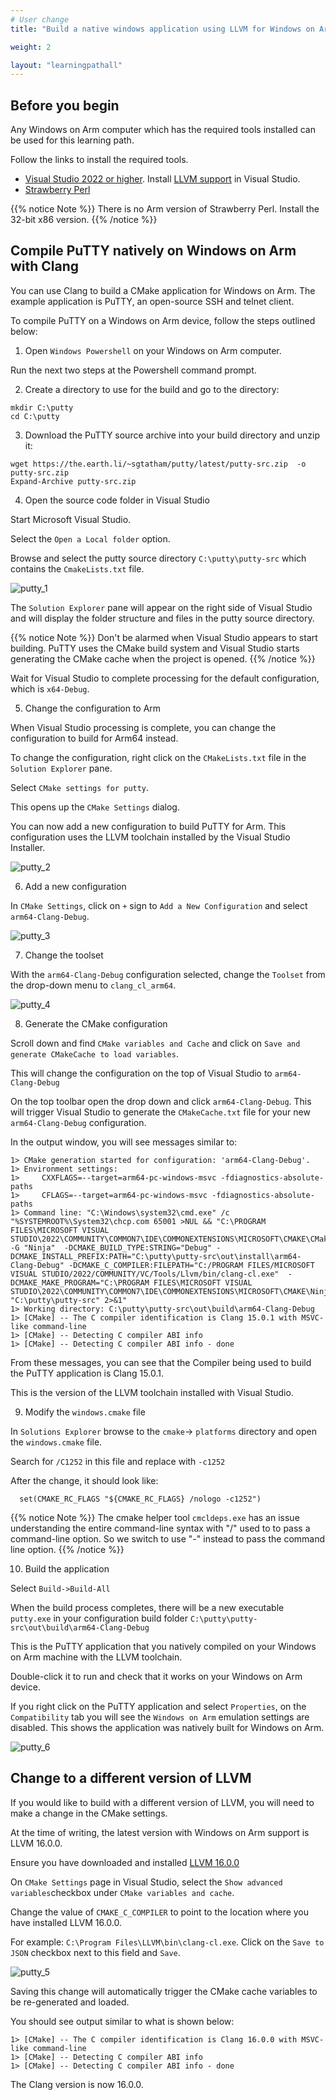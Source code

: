```yaml
---
# User change
title: "Build a native windows application using LLVM for Windows on Arm"

weight: 2

layout: "learningpathall"
---
```


## Before you begin

Any Windows on Arm computer which has the required tools installed can be used for this learning path.

Follow the links to install the required tools. 

* [Visual Studio 2022 or higher](/install-guides/woa/#visual-studio). Install [LLVM support](https://learn.microsoft.com/en-us/cpp/build/clang-support-msbuild?view=msvc-170#install-1) in Visual Studio.
* [Strawberry Perl](https://strawberryperl.com/) 

{{% notice Note %}}
There is no Arm version of Strawberry Perl. Install the 32-bit x86 version.
{{% /notice %}}

## Compile PuTTY natively on Windows on Arm with Clang

You can use Clang to build a CMake application for Windows on Arm. The example application is PuTTY, an open-source SSH and telnet client.

To compile PuTTY on a Windows on Arm device, follow the steps outlined below:

1. Open `Windows Powershell` on your Windows on Arm computer.

Run the next two steps at the Powershell command prompt. 

2. Create a directory to use for the build and go to the directory:

```console
mkdir C:\putty
cd C:\putty
```

3. Download the PuTTY source archive into your build directory and unzip it:

```console
wget https://the.earth.li/~sgtatham/putty/latest/putty-src.zip  -o putty-src.zip
Expand-Archive putty-src.zip
```

4. Open the source code folder in Visual Studio

Start Microsoft Visual Studio. 

Select the `Open a Local folder` option. 

Browse and select the putty source directory `C:\putty\putty-src` which contains the `CmakeLists.txt` file.

![putty_1](putty_1.png) 

The `Solution Explorer` pane will appear on the right side of Visual Studio and will display the folder structure and files in the putty source directory.

{{% notice Note %}}
Don't be alarmed when Visual Studio appears to start building. 
PuTTY uses the CMake build system and Visual Studio starts generating the CMake cache when the project is opened. 
{{% /notice %}}

Wait for Visual Studio to complete processing for the default configuration, which is `x64-Debug`. 

5. Change the configuration to Arm

When Visual Studio processing is complete, you can change the configuration to build for Arm64 instead.

To change the configuration, right click on the `CMakeLists.txt` file in the `Solution Explorer` pane. 

Select `CMake settings for putty`. 

This opens up the `CMake Settings` dialog. 

You can now add a new configuration to build PuTTY for Arm. This configuration uses the LLVM toolchain installed by the Visual Studio Installer. 

![putty_2](putty_2.png)

6. Add a new configuration

In `CMake Settings`, click on `+` sign to `Add a New Configuration` and select `arm64-Clang-Debug`. 

![putty_3](putty_3.png)

7. Change the toolset

With the `arm64-Clang-Debug` configuration selected, change the `Toolset` from the drop-down menu to `clang_cl_arm64`. 

![putty_4](putty_4.png)

8. Generate the CMake configuration

Scroll down and find `CMake variables and Cache` and click on `Save and generate CMakeCache to load variables`. 

This will change the configuration on the top of Visual Studio to `arm64-Clang-Debug`

On the top toolbar open the drop down and click `arm64-Clang-Debug`. This will trigger Visual Studio to generate the `CMakeCache.txt` file for your new `arm64-Clang-Debug` configuration.

In the output window, you will see messages similar to:

```output
1> CMake generation started for configuration: 'arm64-Clang-Debug'.
1> Environment settings:
1>     CXXFLAGS=--target=arm64-pc-windows-msvc -fdiagnostics-absolute-paths
1>     CFLAGS=--target=arm64-pc-windows-msvc -fdiagnostics-absolute-paths
1> Command line: "C:\Windows\system32\cmd.exe" /c "%SYSTEMROOT%\System32\chcp.com 65001 >NUL && "C:\PROGRAM FILES\MICROSOFT VISUAL STUDIO\2022\COMMUNITY\COMMON7\IDE\COMMONEXTENSIONS\MICROSOFT\CMAKE\CMake\bin\cmake.exe"  -G "Ninja"  -DCMAKE_BUILD_TYPE:STRING="Debug" -DCMAKE_INSTALL_PREFIX:PATH="C:\putty\putty-src\out\install\arm64-Clang-Debug" -DCMAKE_C_COMPILER:FILEPATH="C:/PROGRAM FILES/MICROSOFT VISUAL STUDIO/2022/COMMUNITY/VC/Tools/Llvm/bin/clang-cl.exe"  -DCMAKE_MAKE_PROGRAM="C:\PROGRAM FILES\MICROSOFT VISUAL STUDIO\2022\COMMUNITY\COMMON7\IDE\COMMONEXTENSIONS\MICROSOFT\CMAKE\Ninja\ninja.exe" "C:\putty\putty-src" 2>&1"
1> Working directory: C:\putty\putty-src\out\build\arm64-Clang-Debug
1> [CMake] -- The C compiler identification is Clang 15.0.1 with MSVC-like command-line
1> [CMake] -- Detecting C compiler ABI info
1> [CMake] -- Detecting C compiler ABI info - done
```
From these messages, you can see that the Compiler being used to build the PuTTY application is Clang 15.0.1. 

This is the version of the LLVM toolchain installed with Visual Studio.

9. Modify the `windows.cmake` file

In `Solutions Explorer` browse to the `cmake`-> `platforms` directory and open the `windows.cmake` file. 

Search for `/C1252` in this file and replace with `-c1252`

After the change, it should look like:

```output
  set(CMAKE_RC_FLAGS "${CMAKE_RC_FLAGS} /nologo -c1252")
```

{{% notice Note %}}
The cmake helper tool `cmcldeps.exe` has an issue understanding the entire command-line syntax with "/" used to to pass a command-line option. So we switch to use "-" instead to pass the command line option.
{{% /notice %}}

10. Build the application

Select `Build->Build-All`

When the build process completes, there will be a new executable `putty.exe` in your configuration build folder `C:\putty\putty-src\out\build\arm64-Clang-Debug` 

This is the PuTTY application that you natively compiled on your Windows on Arm machine with the LLVM toolchain. 

Double-click it to run and check that it works on your Windows on Arm device. 

If you right click on the PuTTY application and select `Properties`, on the `Compatibility` tab you will see the `Windows on Arm` emulation settings are disabled. This shows the application was natively built for Windows on Arm.

![putty_6](putty_6.png)


## Change to a different version of LLVM

If you would like to build with a different version of LLVM, you will need to make a change in the CMake settings. 

At the time of writing, the latest version with Windows on Arm support is LLVM 16.0.0. 

Ensure you have downloaded and installed [LLVM 16.0.0](/install-guides/woa/#llvm-toolchain)

On `CMake Settings` page in Visual Studio, select the `Show advanced variables`checkbox under `CMake variables and cache`.

Change the value of `CMAKE_C_COMPILER` to point to the location where you have installed LLVM 16.0.0. 

For example: `C:\Program Files\LLVM\bin\clang-cl.exe`. Click on the `Save to JSON` checkbox next to this field and `Save`.

![putty_5](putty_5.png)

Saving this change will automatically trigger the CMake cache variables to be re-generated and loaded. 

You should see output similar to what is shown below:

```output
1> [CMake] -- The C compiler identification is Clang 16.0.0 with MSVC-like command-line
1> [CMake] -- Detecting C compiler ABI info
1> [CMake] -- Detecting C compiler ABI info - done
```

The Clang version is now 16.0.0.
